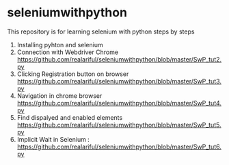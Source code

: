 # seleniumwithpython
This repository is for learning selenium with python steps by steps

1. Installing pyhton and selenium
2. Connection with Webdriver Chrome
   https://github.com/realariful/seleniumwithpython/blob/master/SwP_tut2.py
3. Clicking Registration button on browser
   https://github.com/realariful/seleniumwithpython/blob/master/SwP_tut3.py
4. Navigation in chrome browser
   https://github.com/realariful/seleniumwithpython/blob/master/SwP_tut4.py
5. Find dispalyed and enabled elements
   https://github.com/realariful/seleniumwithpython/blob/master/SwP_tut5.py
6. Implicit Wait in Selenium :
   https://github.com/realariful/seleniumwithpython/blob/master/SwP_tut6.py
